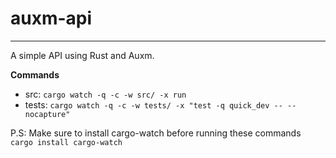# auxm-api

---

A simple API using Rust and Auxm.

**Commands**

- src: `cargo watch -q -c -w src/ -x run`
- tests: `cargo watch -q -c -w tests/ -x "test -q quick_dev -- --nocapture"`

P.S: Make sure to install cargo-watch before running these commands `cargo install cargo-watch`

